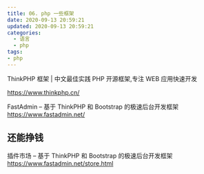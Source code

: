 ```yaml
---
title: 06. php 一些框架
date: 2020-09-13 20:59:21
updated: 2020-09-13 20:59:21
categories:
  - 语言
  - php
tags:
- php
---
```


ThinkPHP 框架 | 中文最佳实践 PHP 开源框架,专注 WEB 应用快速开发

<https://www.thinkphp.cn/>

FastAdmin – 基于 ThinkPHP 和 Bootstrap 的极速后台开发框架
<https://www.fastadmin.net/>

## 还能挣钱

插件市场 – 基于 ThinkPHP 和 Bootstrap 的极速后台开发框架
<https://www.fastadmin.net/store.html>

<!-- more -->

